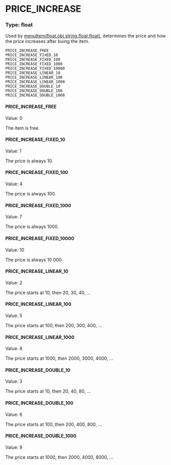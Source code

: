# PRICE_INCREASE
### Type: float
Used by [menuItem(float,obj,string,float,float)](/MdDocs/Functions/Game/MenuItem.md), determines the price and how the price increases after buing the item.
```
PRICE_INCREASE_FREE
PRICE_INCREASE_FIXED_10
PRICE_INCREASE_FIXED_100
PRICE_INCREASE_FIXED_1000
PRICE_INCREASE_FIXED_10000
PRICE_INCREASE_LINEAR_10
PRICE_INCREASE_LINEAR_100
PRICE_INCREASE_LINEAR_1000
PRICE_INCREASE_DOUBLE_10
PRICE_INCREASE_DOUBLE_100
PRICE_INCREASE_DOUBLE_1000
```
#### PRICE_INCREASE_FREE
Value: 0

The item is free.
#### PRICE_INCREASE_FIXED_10
Value: 1

The price is always 10.
#### PRICE_INCREASE_FIXED_100
Value: 4

The price is always 100.
#### PRICE_INCREASE_FIXED_1000
Value: 7

The price is always 1000.
#### PRICE_INCREASE_FIXED_10000
Value: 10

The price is always 10 000.
#### PRICE_INCREASE_LINEAR_10
Value: 2

The price starts at 10, then 20, 30, 40, ...
#### PRICE_INCREASE_LINEAR_100
Value: 5

The price starts at 100, then 200, 300, 400, ...
#### PRICE_INCREASE_LINEAR_1000
Value: 8

The price starts at 1000, then 2000, 3000, 4000, ...
#### PRICE_INCREASE_DOUBLE_10
Value: 3

The price starts at 10, then 20, 40, 80, ...
#### PRICE_INCREASE_DOUBLE_100
Value: 6

The price starts at 100, then 200, 400, 800, ...
#### PRICE_INCREASE_DOUBLE_1000
Value: 9

The price starts at 1000, then 2000, 4000, 8000, ...

